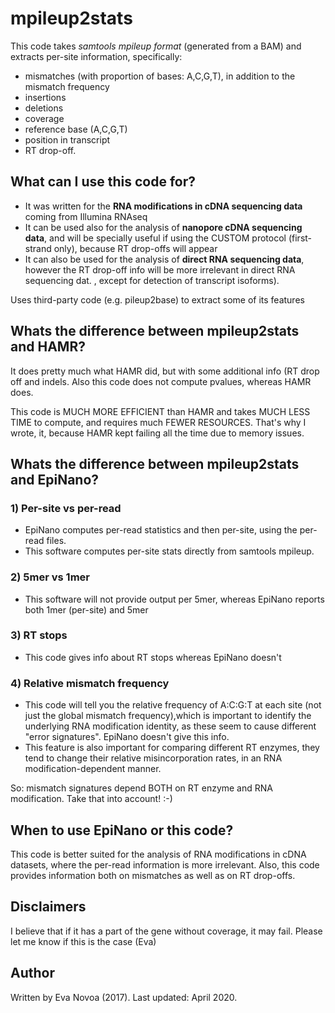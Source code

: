 # mpileup2stats 

This code takes *samtools mpileup format* (generated from a BAM) and extracts per-site information, specifically: 
* mismatches (with proportion of bases: A,C,G,T), in addition to the mismatch frequency
* insertions
* deletions 
* coverage
* reference base (A,C,G,T)
* position in transcript
* RT drop-off.

## What can I use this code for? 
* It was written for the **RNA modifications in cDNA sequencing data** coming from Illumina RNAseq
* It can be used also for the analysis of **nanopore cDNA sequencing data**, and will be specially useful if using the CUSTOM protocol (first-strand only), because RT drop-offs will appear 
* It can also be used for the analysis of **direct RNA sequencing data**, however the RT drop-off info will be more irrelevant in direct RNA sequencing dat. , except for detection of transcript isoforms). 

Uses third-party code (e.g. pileup2base) to extract some of its features 

## Whats the difference between mpileup2stats and HAMR?
It does pretty much what HAMR did, but with some additional info (RT drop off and indels.
Also this code does not compute pvalues, whereas HAMR does. 

This code is MUCH MORE EFFICIENT than HAMR and takes MUCH LESS TIME to compute, and requires much FEWER RESOURCES. That's why I wrote, it, because HAMR kept failing all the time due to memory issues. 

##  Whats the difference between mpileup2stats and EpiNano?

### 1) Per-site vs per-read
- EpiNano computes per-read statistics and then per-site, using the per-read files.
- This software computes per-site stats directly from samtools mpileup.

### 2) 5mer vs 1mer
- This software will not provide output per 5mer, whereas EpiNano reports both 1mer (per-site) and 5mer

### 3) RT stops
- This code gives info about RT stops whereas EpiNano doesn't

### 4) Relative mismatch frequency
- This code will tell you the relative frequency of A:C:G:T at each site (not just the global mismatch frequency),which is important to identify the underlying RNA modification identity, as these seem to cause different "error signatures". EpiNano doesn't give this info. 
- This feature is also important for comparing different RT enzymes, they tend to change their relative misincorporation rates, in an RNA modification-dependent manner.

So: mismatch signatures depend BOTH on RT enzyme and RNA modification. Take that into account! :-)

## When to use EpiNano or this code?
This code is better suited for the analysis of RNA modifications in cDNA datasets, where the per-read information is more irrelevant. Also, this code provides information both on mismatches as well as on RT drop-offs. 

## Disclaimers
I believe that if it has a part of the gene without coverage, it may fail. 
Please let me know if this is the case (Eva)

## Author
Written by Eva Novoa (2017). 
Last updated: April 2020. 

 
